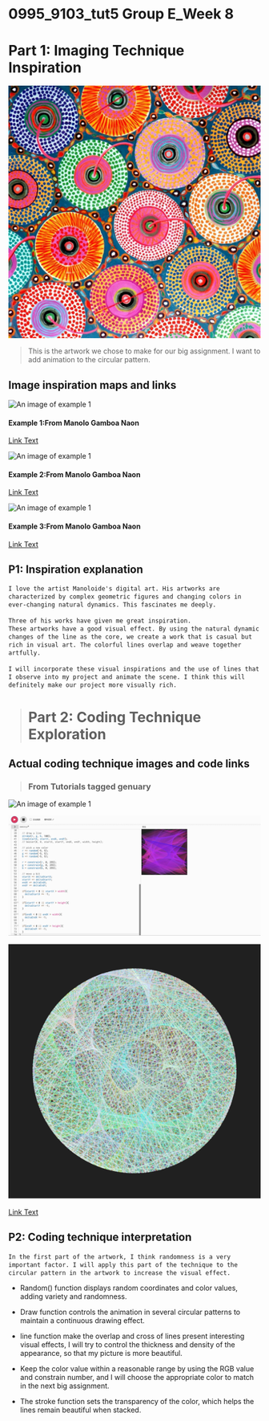 # 0995_9103_tut5 Group E_Week 8

 # Part 1: Imaging Technique Inspiration


![An image of example 1](assets/6.jpg)
>This is the artwork we chose to make for our big assignment. I want to add animation to the circular pattern.
## Image inspiration maps and links

![An image of example 1](assets/1.png)
#### Example 1:From Manolo Gamboa Naon 

[Link Text](https://www.behance.net/gallery/136212779/plopi
)

![An image of example 1](assets/2.png)
#### Example 2:From Manolo Gamboa Naon 

[Link Text](https://www.behance.net/gallery/91388425/grrdds
)




![An image of example 1](assets/3.png)
#### Example 3:From Manolo Gamboa Naon 

[Link Text](https://www.behance.net/gallery/158225367/glllvvs
)


## P1: Inspiration explanation
```
I love the artist Manoloide's digital art. His artworks are characterized by complex geometric figures and changing colors in ever-changing natural dynamics. This fascinates me deeply.

Three of his works have given me great inspiration.
These artworks have a good visual effect. By using the natural dynamic changes of the line as the core, we create a work that is casual but rich in visual art. The colorful lines overlap and weave together artfully.

I will incorporate these visual inspirations and the use of lines that I observe into my project and animate the scene. I think this will definitely make our project more visually rich.
```
> # Part 2: Coding Technique Exploration

 ## Actual coding technique images and code links

 >### From Tutorials tagged genuary

![An image of example 1](assets/4.png)



![An image of example 1](assets/5.png)



![An image of example 1](assets/7.png)

[Link Text](https://happycoding.io/tutorials/p5js/animation/bouncing-line
)







## P2: Coding technique interpretation

```
In the first part of the artwork, I think randomness is a very important factor. I will apply this part of the technique to the circular pattern in the artwork to increase the visual effect.
```

- Random() function displays random coordinates and color values, adding variety and randomness.

-   Draw function controls the animation in several circular patterns to maintain a continuous drawing effect.


-  line function  make the overlap and cross of lines present interesting visual effects, I will try to control the thickness and density of the appearance, so that my picture is more beautiful.

- Keep the color value within a reasonable range by using the RGB value and constrain number, and I will choose the appropriate color to match in the next big assignment.

- The stroke function sets the transparency of the color, which helps the lines remain beautiful when stacked.


